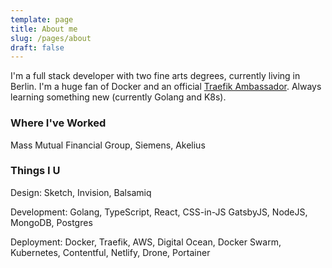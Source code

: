 ```yaml
---
template: page
title: About me
slug: /pages/about
draft: false
---
```

I'm a full stack developer with two fine arts degrees, currently living in Berlin. I'm a huge fan of Docker and an official [Traefik Ambassador](https://info.containo.us/traefik-ambassador-program). Always learning something new (currently Golang and K8s).

### Where I've Worked

Mass Mutual Financial Group, Siemens, Akelius

### Things I U

Design: Sketch, Invision, Balsamiq

Development: Golang, TypeScript, React, CSS-in-JS GatsbyJS, NodeJS, MongoDB, Postgres

Deployment: Docker, Traefik, AWS, Digital Ocean, Docker Swarm, Kubernetes, Contentful, Netlify, Drone, Portainer
